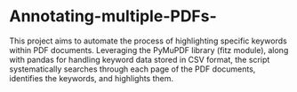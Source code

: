 # Annotating-multiple-PDFs-
This project aims to automate the process of highlighting specific keywords within PDF documents. Leveraging the PyMuPDF library (fitz module), along with pandas for handling keyword data stored in CSV format, the script systematically searches through each page of the PDF documents, identifies the keywords, and highlights them.
